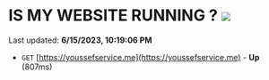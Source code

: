 # IS MY WEBSITE RUNNING ? [![](https://img.shields.io/static/v1?label=Sponsor&message=%E2%9D%A4&logo=GitHub&color=%23fe8e86)](https://github.com/sponsors/<username>)

Last updated: **6/15/2023, 10:19:06 PM**

- `GET` [https://youssefservice.me](https://youssefservice.me) - **Up** (807ms)
